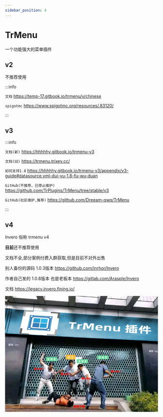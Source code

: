 ```yaml
---
sidebar_position: 4
---
```


# TrMenu

一个功能强大的菜单插件

## v2

不推荐使用

:::info

`文档` https://temp-17.gitbook.io/trmenu/v/chinese

`spigotmc` https://www.spigotmc.org/resources/.83120/

:::

## v3

:::info

`文档(新)` https://hhhhhy.gitbook.io/trmenu-v3

`文档(旧)` https://trmenu.trixey.cc/

`如何支持1.8` https://hhhhhy.gitbook.io/trmenu-v3/appendix/v3-guide#datasource.yml-dui-yu-1.8-fu-wu-duan

`GitHub(不推荐，已停止维护)` https://github.com/TrPlugins/TrMenu/tree/stable/v3

`GitHub(社区维护,推荐)` https://github.com/Dreeam-qwq/TrMenu

:::

## v4

Invero 俗称 trmenu v4

**目前**还不推荐使用

文档不全,部分案例付费入群获取,但是目前不对外出售

别人备份的源码 1.0.3版本 https://github.com/inrhor/Invero

作者自己发的 1.0.8版本 也是老板本 https://gitlab.com/Arasple/Invero

文档 https://legacy.invero.fining.io/

![](_images/trm一定要看wiki呐.jpg)